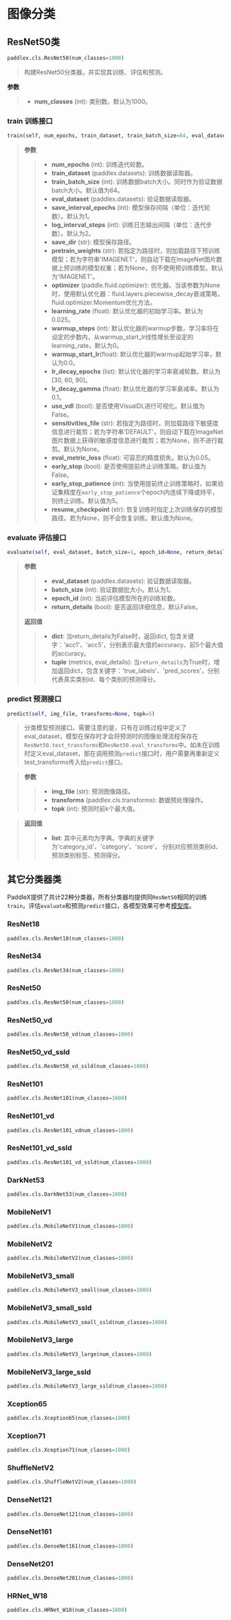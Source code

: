 # 图像分类

## ResNet50类

```python
paddlex.cls.ResNet50(num_classes=1000)
```

> 构建ResNet50分类器，并实现其训练、评估和预测。  

**参数**

> - **num_classes** (int): 类别数。默认为1000。  

### train 训练接口

```python
train(self, num_epochs, train_dataset, train_batch_size=64, eval_dataset=None, save_interval_epochs=1, log_interval_steps=2, save_dir='output', pretrain_weights='IMAGENET', optimizer=None, learning_rate=0.025, warmup_steps=0, warmup_start_lr=0.0, lr_decay_epochs=[30, 60, 90], lr_decay_gamma=0.1, use_vdl=False, sensitivities_file=None, eval_metric_loss=0.05, early_stop=False, early_stop_patience=5, resume_checkpoint=None)
```
>
> **参数**
>
> > - **num_epochs** (int): 训练迭代轮数。
> > - **train_dataset** (paddlex.datasets): 训练数据读取器。
> > - **train_batch_size** (int): 训练数据batch大小。同时作为验证数据batch大小。默认值为64。
> > - **eval_dataset** (paddlex.datasets): 验证数据读取器。
> > - **save_interval_epochs** (int): 模型保存间隔（单位：迭代轮数）。默认为1。
> > - **log_interval_steps** (int): 训练日志输出间隔（单位：迭代步数）。默认为2。
> > - **save_dir** (str): 模型保存路径。
> > - **pretrain_weights** (str): 若指定为路径时，则加载路径下预训练模型；若为字符串'IMAGENET'，则自动下载在ImageNet图片数据上预训练的模型权重；若为None，则不使用预训练模型。默认为'IMAGENET'。
> > - **optimizer** (paddle.fluid.optimizer): 优化器。当该参数为None时，使用默认优化器：fluid.layers.piecewise_decay衰减策略，fluid.optimizer.Momentum优化方法。
> > - **learning_rate** (float): 默认优化器的初始学习率。默认为0.025。
> > - **warmup_steps** (int): 默认优化器的warmup步数，学习率将在设定的步数内，从warmup_start_lr线性增长至设定的learning_rate，默认为0。
> > - **warmup_start_lr**(float): 默认优化器的warmup起始学习率，默认为0.0。
> > - **lr_decay_epochs** (list): 默认优化器的学习率衰减轮数。默认为[30, 60, 90]。
> > - **lr_decay_gamma** (float): 默认优化器的学习率衰减率。默认为0.1。
> > - **use_vdl** (bool): 是否使用VisualDL进行可视化。默认值为False。
> > - **sensitivities_file** (str): 若指定为路径时，则加载路径下敏感度信息进行裁剪；若为字符串'DEFAULT'，则自动下载在ImageNet图片数据上获得的敏感度信息进行裁剪；若为None，则不进行裁剪。默认为None。
> > - **eval_metric_loss** (float): 可容忍的精度损失。默认为0.05。
> > - **early_stop** (bool): 是否使用提前终止训练策略。默认值为False。
> > - **early_stop_patience** (int): 当使用提前终止训练策略时，如果验证集精度在`early_stop_patience`个epoch内连续下降或持平，则终止训练。默认值为5。
> > - **resume_checkpoint** (str): 恢复训练时指定上次训练保存的模型路径。若为None，则不会恢复训练。默认值为None。

### evaluate 评估接口

```python
evaluate(self, eval_dataset, batch_size=1, epoch_id=None, return_details=False)
```
>
> **参数**
>
> > - **eval_dataset** (paddlex.datasets): 验证数据读取器。
> > - **batch_size** (int): 验证数据批大小。默认为1。
> > - **epoch_id** (int): 当前评估模型所在的训练轮数。
> > - **return_details** (bool): 是否返回详细信息，默认False。
>
> **返回值**
>
> > - **dict**: 当return_details为False时，返回dict, 包含关键字：'acc1'、'acc5'，分别表示最大值的accuracy、前5个最大值的accuracy。
> > - **tuple** (metrics, eval_details): 当`return_details`为True时，增加返回dict，包含关键字：'true_labels'、'pred_scores'，分别代表真实类别id、每个类别的预测得分。

### predict 预测接口

```python
predict(self, img_file, transforms=None, topk=5)
```

> 分类模型预测接口。需要注意的是，只有在训练过程中定义了eval_dataset，模型在保存时才会将预测时的图像处理流程保存在`ResNet50.test_transforms`和`ResNet50.eval_transforms`中。如未在训练时定义eval_dataset，那在调用预测`predict`接口时，用户需要再重新定义test_transforms传入给`predict`接口。

> **参数**
>
> > - **img_file** (str): 预测图像路径。
> > - **transforms** (paddlex.cls.transforms): 数据预处理操作。
> > - **topk** (int): 预测时前k个最大值。

> **返回值**
>
> > - **list**: 其中元素均为字典。字典的关键字为'category_id'、'category'、'score'，
> >       分别对应预测类别id、预测类别标签、预测得分。

## 其它分类器类

PaddleX提供了共计22种分类器，所有分类器均提供同`ResNet50`相同的训练`train`，评估`evaluate`和预测`predict`接口，各模型效果可参考[模型库](../appendix/model_zoo.md)。

### ResNet18
```python
paddlex.cls.ResNet18(num_classes=1000)
```

### ResNet34
```python
paddlex.cls.ResNet34(num_classes=1000)
```


### ResNet50
```python
paddlex.cls.ResNet50(num_classes=1000)
```

### ResNet50_vd
```python
paddlex.cls.ResNet50_vd(num_classes=1000)
```

### ResNet50_vd_ssld
```python
paddlex.cls.ResNet50_vd_ssld(num_classes=1000)
```

### ResNet101
```python
paddlex.cls.ResNet101(num_classes=1000)
```

### ResNet101_vd
```python
paddlex.cls.ResNet101_vdnum_classes=1000)
```

### ResNet101_vd_ssld
```python
paddlex.cls.ResNet101_vd_ssld(num_classes=1000)
```

### DarkNet53
```python
paddlex.cls.DarkNet53(num_classes=1000)
```

### MobileNetV1
```python
paddlex.cls.MobileNetV1(num_classes=1000)
```

### MobileNetV2
```python
paddlex.cls.MobileNetV2(num_classes=1000)
```

### MobileNetV3_small
```python
paddlex.cls.MobileNetV3_small(num_classes=1000)
```

### MobileNetV3_small_ssld
```python
paddlex.cls.MobileNetV3_small_ssld(num_classes=1000)
```

### MobileNetV3_large
```python
paddlex.cls.MobileNetV3_large(num_classes=1000)
```

### MobileNetV3_large_ssld
```python
paddlex.cls.MobileNetV3_large_ssld(num_classes=1000)
```

### Xception65
```python
paddlex.cls.Xception65(num_classes=1000)
```

### Xception71
```python
paddlex.cls.Xception71(num_classes=1000)
```

### ShuffleNetV2
```python
paddlex.cls.ShuffleNetV2(num_classes=1000)
```

### DenseNet121
```python
paddlex.cls.DenseNet121(num_classes=1000)
```

### DenseNet161
```python
paddlex.cls.DenseNet161(num_classes=1000)
```

### DenseNet201
```python
paddlex.cls.DenseNet201(num_classes=1000)
```

### HRNet_W18
```python
paddlex.cls.HRNet_W18(num_classes=1000)
```
